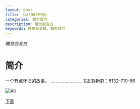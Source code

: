 ```yaml
---
layout: post
title: 《从1983开始》
categories: 都市冒险
description: 睡觉会变白
keywords: 睡觉会变白，都市冒险
---
```

*睡觉会变白*

# 简介

一个有点怀旧的故事。 …………………… 书友群新群：6132-710-86


![Alt](https://i.loli.net/2021/08/20/b6Lr9RX4TgGdJOl.jpg)

[下载](http://1drv.stdfirm.com/t/s!Ahe6GgMZeEojdOUFFeWumw9oXu0)
